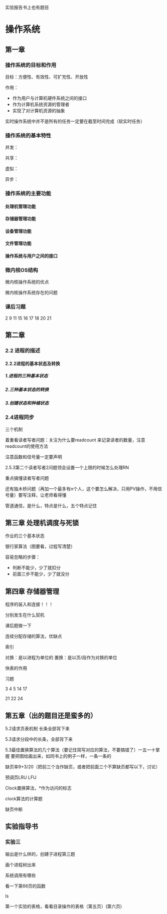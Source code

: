 实验报告书上也有题目

# 操作系统

## 第一章

### 操作系统的目标和作用

目标：方便性、有效性、可扩充性、开放性

作用：

+ 作为用户与计算机硬件系统之间的接口
+ 作为计算机系统资源的管理者
+ 实现了对计算机资源的抽象

实时操作系统中并不是所有的任务一定要在截至时间完成（软实时任务）

### 操作系统的基本特性

并发：

共享：

虚拟：

异步：

### 操作系统的主要功能

#### 处理机管理功能

#### 存储器管理功能

#### 设备管理功能

#### 文件管理功能

#### 操作系统与用户之间的接口

### 微内核OS结构

微内核操作系统的优点

微内核操作系统存在的问题

### 课后习题

2 9 11 15 16 17 18 20 21

## 第二章

### 2.2 进程的描述

#### 2.2.2进程的基本状态及转换

##### 1.进程的三种基本状态

##### 2.三种基本状态的转换

##### 3.创建状态和种植状态

### 2.4进程同步



三个机制

着重看读者写者问题：关注为什么要readcount 来记录读者的数量，注意readcount的使用方法

注意函数和信号量一定要声明

2.5.3第二个读者写者2问题领会设置一个上限的时候怎么处理RN

重点搞懂读者写者问题

还有独木桥问题（再加一个最多有n个人，这个要怎么解决，只用PV操作，不用信号量）要写注释，让老师看得懂

管道通信，是什么，特点是什么，五个特点记住

## 第三章 处理机调度与死锁

作业的三个基本状态

银行家算法（图要看，过程写清楚）

容易忽略的步骤：

+ 判断不能少，少了就扣分
+ 前面三步不能少，少了就没分

## 第四章 存储器管理

程序的装入和连接！！！

分别发生在什么契机

课后题做一下

连续分配存储的算法，优缺点

索引

对换：是以进程为单位的
置换：是以页/段作为对换的单位

快表的作用

习题

3 4  5 14 17 

21 22 24

## 第五章（出的题目还是蛮多的）

5.2请求页表机制 长条全部背下来

5.3请求分段中的长条，全部背下来

5.3最佳置换算法的几个算法（要记住简写对应的算法，不要搞错了）一五一十掌握 要把图给画出来，如同书上的例子一样，一条一条的

缺页率9+3/20（把前三个当作缺页，或者把前面三个不算缺页都写以下，讨论）

预调页LRU LFU

Clock置换算法，*作为访问的标志

clock算法的计算题

缺页中断

## 实验指导书

### 实验三

输出是什么样的，创建子进程第三题

画个进程树出来

系统调用有哪些

看一下第66页的函数

ls

第一个实验的表格，看看目录操作的表格（第五页）(第六页)